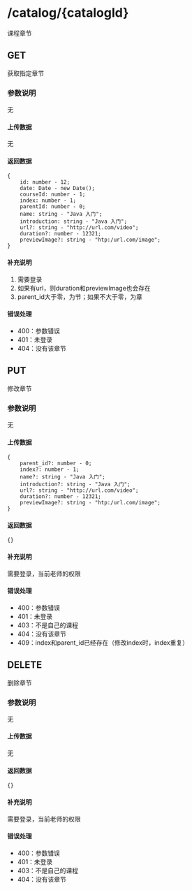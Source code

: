# /catalog/{catalogId}
课程章节

## GET
获取指定章节
### 参数说明
无
#### 上传数据
无
#### 返回数据
```
{
    id: number - 12;
    date: Date - new Date();
    courseId: number - 1;
    index: number - 1;
    parentId: number - 0;
    name: string - "Java 入门";
    introduction: string - "Java 入门";
    url?: string - "http://url.com/video";
    duration?: number - 12321;
    previewImage?: string - "htp:/url.com/image";
}
```

#### 补充说明
1. 需要登录
2. 如果有url，则duration和previewImage也会存在
3. parent_id大于零，为节；如果不大于零，为章

#### 错误处理
* 400：参数错误
* 401：未登录
* 404：没有该章节

## PUT
修改章节
### 参数说明
无
#### 上传数据
```
{
    parent_id?: number - 0;
    index?: number - 1;
    name?: string - "Java 入门";
    introduction?: string - "Java 入门";
    url?: string - "http://url.com/video";
    duration?: number - 12321;
    previewImage?: string - "htp:/url.com/image";
}
```
#### 返回数据
```
{}
```

#### 补充说明
需要登录，当前老师的权限
#### 错误处理
* 400：参数错误
* 401：未登录
* 403：不是自己的课程
* 404：没有该章节
* 409：index和parent_id已经存在（修改index时，index重复）

## DELETE
删除章节
### 参数说明
无
#### 上传数据
无
#### 返回数据
```
{}
```

#### 补充说明
需要登录，当前老师的权限

#### 错误处理
* 400：参数错误
* 401：未登录
* 403：不是自己的课程
* 404：没有该章节
